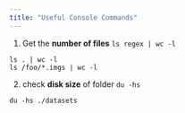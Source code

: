 ```yaml
---
title: "Useful Console Commands"
---
```


1. Get the **number of files** ``ls regex | wc -l``

  ```shell
  ls . | wc -l
  ls /foo/*.imgs | wc -l
  ```
  
2. check **disk size** of folder ``du -hs``

  ```shell
  du -hs ./datasets
  ```
